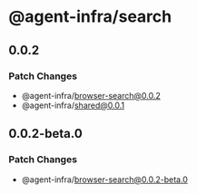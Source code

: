 # @agent-infra/search

## 0.0.2

### Patch Changes

- @agent-infra/browser-search@0.0.2
- @agent-infra/shared@0.0.1

## 0.0.2-beta.0

### Patch Changes

- @agent-infra/browser-search@0.0.2-beta.0
